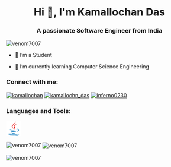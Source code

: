 <h1 align="center">Hi 👋, I'm Kamallochan Das</h1>
<h3 align="center">A passionate Software Engineer from India</h3>

<p align="left"> <img src="https://komarev.com/ghpvc/?username=venom7007&label=Profile%20views&color=0fba03&style=flat" alt="venom7007" /> </p>

- 🔭 I’m a Student 

- 🌱 I’m currently learning Computer Science Engineering 

<h3 align="left">Connect with me:</h3>
<p align="left">
<a href="https://linkedin.com/in/kamallochan" target="blank"><img align="center" src="https://raw.githubusercontent.com/rahuldkjain/github-profile-readme-generator/master/src/images/icons/Social/linked-in-alt.svg" alt="kamallochan" height="30" width="40" /></a>
<a href="https://instagram.com/kamallochn_das" target="blank"><img align="center" src="https://raw.githubusercontent.com/rahuldkjain/github-profile-readme-generator/master/src/images/icons/Social/instagram.svg" alt="kamallochn_das" height="30" width="40" /></a>
<a href="https://t.me/Kamallochan_2004" target="blank"><img align="center" src="https://raw.githubusercontent.com/inferno0230/inferno0230/main/assets/telegram-icon.svg" alt="inferno0230" height="30" width="40" /></a>
</p>

<h3 align="left">Languages and Tools:</h3>
<p align="left"> <a href="https://www.java.com" target="_blank" rel="noreferrer"> <img src="https://raw.githubusercontent.com/devicons/devicon/master/icons/java/java-original.svg" alt="java" width="40" height="40"/> </a> </p>

<p><img align="left" src="https://github-readme-stats.vercel.app/api/top-langs?username=venom7007&show_icons=true&theme=dark&hide_border=true&locale=en&layout=compact" alt="venom7007" /></p>

<p>&nbsp;<img align="center" src="https://github-readme-stats.vercel.app/api?username=venom7007&show_icons=true&theme=dark&hide_border=true&locale=en" alt="venom7007" /></p>

<p><img align="center" src="https://github-readme-streak-stats.herokuapp.com/?user=venom7007&theme=dark" alt="venom7007" /></p>
